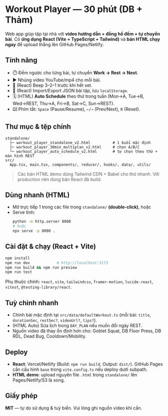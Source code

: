 # Workout Player — 30 phút (DB + Thảm)

Web app giúp tập tại nhà với **video hướng dẫn + đồng hồ đếm + tự chuyển bài**. Có **ứng dụng React (Vite + TypeScript + Tailwind)** và **bản HTML chạy ngay** để upload thẳng lên GitHub Pages/Netlify.

## Tính năng
- ⏱️ Đếm ngược cho từng bài, tự chuyển **Work → Rest → Next**.
- ▶️ Nhúng video YouTube/mp4 cho mỗi bài.
- 🔔 (React) Beep 3–2–1 trước khi hết set.
- 💾 (React) Import/Export JSON bài tập, lưu `localStorage`.
- 🗓️ (HTML) **Auto Schedule** theo thứ trong tuần (Mon→A, Tue→B, Wed→REST, Thu→A, Fri→B, Sat→C, Sun→REST).
- ⌨️ Phím tắt: `Space` (Pause/Resume), `←/→` (Prev/Next), `R` (Reset).

## Thư mục & tệp chính
```
standalone/
  ├─ workout_player_standalone_v2.html          # 1 buổi mặc định
  ├─ workout_player_30min_multiplan_v2.html     # chọn A/B/C
  └─ workout_player_auto_schedule_v2.html       # tự chọn theo thứ + màn hình REST
src/
  App.tsx, main.tsx, components/, reducer/, hooks/, data/, utils/
```
> Các bản HTML demo dùng Tailwind CDN + Babel cho thử nhanh. Với production nên dùng bản React đã build.

## Dùng nhanh (HTML)
- Mở trực tiếp 1 trong các file trong `standalone/` **(double‑click)**, hoặc
- Serve tĩnh:
  ```bash
  python -m http.server 8080
  # hoặc
  npx serve -p 8080 .
  ```

## Cài đặt & chạy (React + Vite)
```bash
npm install
npm run dev            # http://localhost:5173
npm run build && npm run preview
npm run test
```
Phụ thuộc chính: `react`, `vite`, `tailwindcss`, `framer-motion`, `lucide-react`, `vitest`, `@testing-library/react`.

## Tuỳ chỉnh nhanh
- Chỉnh bài mặc định tại `src/data/defaultWorkout.ts` (mỗi bài: `title`, `durationSec`, `restSec?`, `videoUrl?`, `tips?`).
- (HTML Auto) Sửa lịch trong `DAY_PLAN` nếu muốn đổi ngày REST.
- Nguồn video đã thay ổn định hơn cho: Goblet Squat, DB Floor Press, DB RDL, Dead Bug, Cooldown/Mobility.

## Deploy
- **React**: Vercel/Netlify (Build: `npm run build`, Output: `dist/`). GitHub Pages cần cấu hình `base` trong `vite.config.ts` nếu deploy dưới subpath.
- **HTML demo**: upload nguyên file `.html` trong `standalone/` lên Pages/Netlify/S3 là xong.

## Giấy phép
**MIT** — tự do sử dụng & tuỳ biến. Vui lòng ghi nguồn video khi cần.

